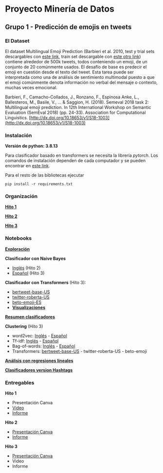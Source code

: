# Proyecto Minería de Datos
## Grupo 1 - Predicción de emojis en tweets

### El Dataset

El dataset Multilingual Emoji Prediction (Barbieri et al. 2010, test y trial sets descargables con [este link](https://github.com/fvancesco/Semeval2018-Task2-Emoji-Detection/blob/master/dataset/Semeval2018-Task2-EmojiPrediction.zip?raw=true), train set descargable con [este otro link](https://drive.google.com/file/d/11Q6Y4cYKuWd8mys90l_50JYeWQo0nd81/view?usp=sharing)) contiene alrededor de 500k tweets, todos conteniendo un emoji, de un conjunto de 20 comúnmente usados. El desafío de base es predecir el emoji en cuestión desde el texto del tweet. Esta tarea puede ser interpretada como una de análisis de sentimiento multimodal puesto a que el emoji comúnmente denota información no verbal del mensaje o contexto, muchas veces emocional.

Barbieri, F., Camacho-Collados, J., Ronzano, F., Espinosa Anke, L., Ballesteros, M., Basile, V., ... & Saggion, H. (2018). Semeval 2018 task 2: Multilingual emoji prediction. In 12th International Workshop on Semantic Evaluation (SemEval 2018) (pp. 24-33). Association for Computational Linguistics. [http://dx.doi.org/10.18653/v1/S18-1003](http://dx.doi.org/10.18653/v1/S18-1003)

### Instalación

**Versión de python: 3.8.13**

Para clasificador basado en transformers se necesita la librería _pytorch_. Los comandos de instalación dependen de cada computador y se pueden encontrar en [este link](https://pytorch.org/get-started/locally/).

Para el resto de las bibliotecas ejecutar

```pip install -r requirements.txt```


### Organización
**[Hito 1](https://github.com/furrutiav/data-mining-2022/tree/main/Hitos/H1)**

**[Hito 2](https://github.com/furrutiav/data-mining-2022/tree/main/Hitos/H2)**

**[Hito 3](https://github.com/furrutiav/data-mining-2022/tree/main/Hitos/H3)**


### Notebooks
**[Exploración](https://github.com/furrutiav/data-mining-2022/blob/main/Hitos/H1/00%20Exploracion.ipynb)**

**Clasificador con Naive Bayes**
- [Inglés](https://github.com/furrutiav/data-mining-2022/blob/main/Hitos/H2/clasificador1_en.ipynb) (Hito 2)
- [Español](https://github.com/furrutiav/data-mining-2022/blob/main/Hitos/H2/clasificador1_es.ipynb) (Hito 3)

**Clasificador con Transformers** (Hito 3):
- [bertweet-base-US](https://github.com/furrutiav/data-mining-2022/blob/main/Hitos/H3/clasificador2_transformer_en_bertweet-base-emoji.ipynb)
- [twitter-roberta-US](https://github.com/furrutiav/data-mining-2022/blob/main/Hitos/H3/clasificador2_transformer_en_twitter-roberta-base.ipynb)
- [beto-emoji-ES](https://github.com/furrutiav/data-mining-2022/blob/main/Hitos/H3/clasificador2_transformer_es_beto-emoji.ipynb)
- **[Visualizaciones](https://www.youtube.com/watch?v=dQw4w9WgXcQ)**

**[Resumen clasificadores](https://github.com/furrutiav/data-mining-2022/blob/main/Hitos/H3/resumen_clasificadores.ipynb)**

**Clustering** (Hito 3)
- word2vec: [Inglés](https://github.com/furrutiav/data-mining-2022/blob/main/Hitos/H3/clusterings_usando_word2vec_US.ipynb) - [Español](https://github.com/furrutiav/data-mining-2022/blob/main/Hitos/H3/clusterings_usando_word2vec_ES.ipynb)
- Tf-idf: [Inglés](https://github.com/furrutiav/data-mining-2022/blob/main/Hitos/H3/clusterings_usando_tfidf_US.ipynb) - [Español](https://github.com/furrutiav/data-mining-2022/blob/main/Hitos/H3/clusterings_usando_tfidf_ES.ipynb)
- Bag-of-words: [Inglés](https://github.com/furrutiav/data-mining-2022/blob/main/Hitos/H3/clusterings_usando_bow_US.ipynb) - [Español](https://github.com/furrutiav/data-mining-2022/blob/main/Hitos/H3/clusterings_usando_bow_ES.ipynb)
- Transformers: [bertweet-base-US](https://github.com/furrutiav/data-mining-2022/blob/main/Hitos/H3/clusterings_usando_bertweet_US.ipynb) - twitter-roberta-US - beto-emoji

**[Análisis con regresiones lineales](https://github.com/furrutiav/data-mining-2022/blob/main/Hitos/H3/clasificador_regresion_lineal_es_y_en.ipynb)**

**[Clasificadores version Hashtags](https://github.com/furrutiav/data-mining-2022/blob/main/Hitos/H3/Pregunta%205.ipynb)**

### Entregables
**Hito 1**
- Presentación Canva
- [Video](https://youtu.be/SBHs3-6_1e4)
- [Informe](https://github.com/furrutiav/data-mining-2022/blob/main/Hitos/H1/Informe_Hito_01.html)

**Hito 2**
- [Presentación Canva](https://www.canva.com/design/DAFBEjJSz5g/62VH6P3E8P8pf1vykmwzZw/edit?utm_content=DAFBEjJSz5g&utm_campaign=designshare&utm_medium=link2&utm_source=sharebutton)
- [Informe](https://github.com/furrutiav/data-mining-2022/blob/main/Hitos/H2/Informe_Hito_2.html)

**Hito 3**
- [Presentación Canva](https://www.canva.com/design/DAFFXuGf4Kw/wjV2-w8wCGSH7ZMDh8BGYA/edit?utm_content=DAFFXuGf4Kw&utm_campaign=designshare&utm_medium=link2&utm_source=sharebutton)
- Video
- Informe